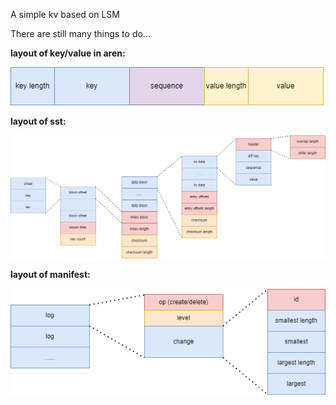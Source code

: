 A simple kv based on LSM

There are still many things to do...

**layout of key/value in aren:**

![kv](./doc/img/kv.png)

**layout of sst:**

![sst](./doc/img/sst.png)

**layout of manifest:**

![manifest](./doc/img/manifest.png)